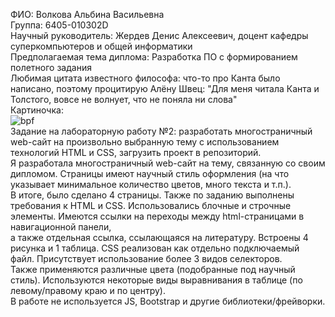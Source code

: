 ФИО: Волкова Альбина Васильевна <br />
Группа: 6405-010302D <br />
Научный руководитель: Жердев Денис Алексеевич,  доцент кафедры суперкомпьютеров и общей информатики <br />
Предполагаемая тема диплома: Разработка ПО с формированием полетного задания <br />
Любимая цитата известного философа: что-то про Канта было написано, поэтому процитирую Алёну Швец: "Для меня читала Канта и Толстого, вовсе не волнует, что не поняла ни слова" <br />
Картиночка: <br /> 
![bpf](https://github.com/user-attachments/assets/16c9a7d0-fb4b-4693-bf73-390f1b1bef81)
<br />
Задание на лабораторную работу №2: разработать многостраничный web-сайт на произвольно выбранную тему с использованием технологий HTML и CSS, загрузить проект в репозиторий. <br />
Я разработала многостраничный web-сайт на тему, связанную со своим дипломом. Страницы имеют научный стиль оформления (на что указывает минимальное количество цветов, много текста и т.п.). <br />
В итоге, было сделано 4 страницы. Также по заданию выполнены требования к HTML и CSS. Использовались блочные и строчные элементы. Имеются ссылки на переходы между html-страницами в навигационной панели, <br />
а также отдельная ссылка, ссылающаяся на литературу. Встроены 4 рисунка и 1 таблица. CSS реализован как отдельно подключаемый файл. Присутствует использование более 3 видов селекторов. <br />
Также применяются различные цвета (подобранные под научный стиль). Используются некоторые виды выравнивания в таблице (по левому/правому краю и по центру). <br />
В работе не используется JS, Bootstrap и другие библиотеки/фрейворки.
